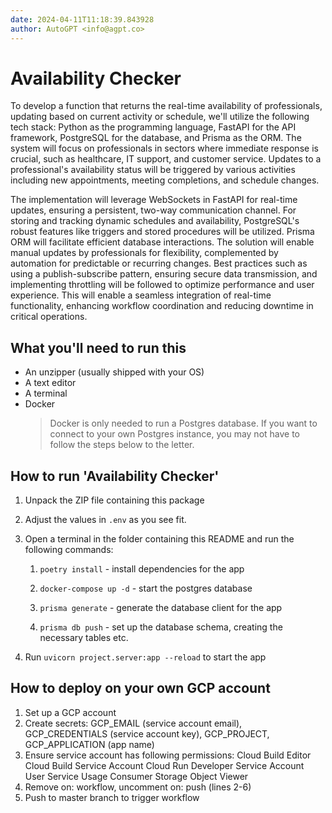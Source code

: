 ```yaml
---
date: 2024-04-11T11:18:39.843928
author: AutoGPT <info@agpt.co>
---
```


# Availability Checker

To develop a function that returns the real-time availability of professionals, updating based on current activity or schedule, we'll utilize the following tech stack: Python as the programming language, FastAPI for the API framework, PostgreSQL for the database, and Prisma as the ORM. The system will focus on professionals in sectors where immediate response is crucial, such as healthcare, IT support, and customer service. Updates to a professional's availability status will be triggered by various activities including new appointments, meeting completions, and schedule changes.

The implementation will leverage WebSockets in FastAPI for real-time updates, ensuring a persistent, two-way communication channel. For storing and tracking dynamic schedules and availability, PostgreSQL's robust features like triggers and stored procedures will be utilized. Prisma ORM will facilitate efficient database interactions. The solution will enable manual updates by professionals for flexibility, complemented by automation for predictable or recurring changes. Best practices such as using a publish-subscribe pattern, ensuring secure data transmission, and implementing throttling will be followed to optimize performance and user experience. This will enable a seamless integration of real-time functionality, enhancing workflow coordination and reducing downtime in critical operations.

## What you'll need to run this
* An unzipper (usually shipped with your OS)
* A text editor
* A terminal
* Docker
  > Docker is only needed to run a Postgres database. If you want to connect to your own
  > Postgres instance, you may not have to follow the steps below to the letter.


## How to run 'Availability Checker'

1. Unpack the ZIP file containing this package

2. Adjust the values in `.env` as you see fit.

3. Open a terminal in the folder containing this README and run the following commands:

    1. `poetry install` - install dependencies for the app

    2. `docker-compose up -d` - start the postgres database

    3. `prisma generate` - generate the database client for the app

    4. `prisma db push` - set up the database schema, creating the necessary tables etc.

4. Run `uvicorn project.server:app --reload` to start the app

## How to deploy on your own GCP account
1. Set up a GCP account
2. Create secrets: GCP_EMAIL (service account email), GCP_CREDENTIALS (service account key), GCP_PROJECT, GCP_APPLICATION (app name)
3. Ensure service account has following permissions: 
    Cloud Build Editor
    Cloud Build Service Account
    Cloud Run Developer
    Service Account User
    Service Usage Consumer
    Storage Object Viewer
4. Remove on: workflow, uncomment on: push (lines 2-6)
5. Push to master branch to trigger workflow
